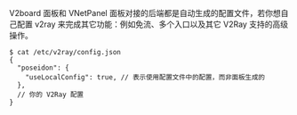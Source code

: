 V2board 面板和 VNetPanel 面板对接的后端都是自动生成的配置文件，若你想自己配置 v2ray 来完成其它功能：例如免流、多个入口以及其它 V2Ray 支持的高级操作。

```
$ cat /etc/v2ray/config.json
{
  "poseidon": {
    "useLocalConfig": true, // 表示使用配置文件中的配置，而非面板生成的
  },
  // 你的 V2Ray 配置
}
```
